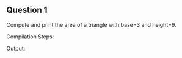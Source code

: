 ## Question 1

Compute and print the area of a triangle with base=3 and height=9.

Compilation Steps:  

Output:
